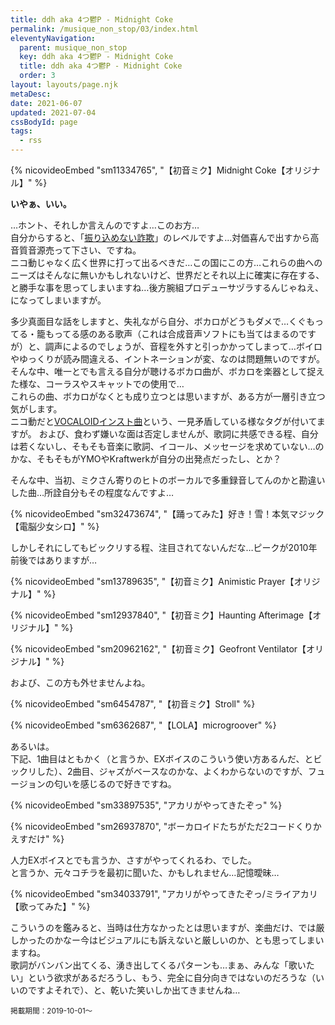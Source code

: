 ```yaml
---
title: ddh aka 4つ鬱P - Midnight Coke
permalink: /musique_non_stop/03/index.html
eleventyNavigation:
  parent: musique_non_stop
  key: ddh aka 4つ鬱P - Midnight Coke
  title: ddh aka 4つ鬱P - Midnight Coke
  order: 3
layout: layouts/page.njk
metaDesc:
date: 2021-06-07
updated: 2021-07-04
cssBodyId: page
tags:
  - rss
---
```


{% nicovideoEmbed "sm11334765", "【初音ミク】Midnight Coke【オリジナル】" %}

**いやぁ、いい。**

…ホント、それしか言えんのですよ…このお方…  
自分からすると、「[振り込めない詐欺](https://dic.nicovideo.jp/a/%E6%8C%AF%E3%82%8A%E8%BE%BC%E3%82%81%E3%81%AA%E3%81%84%E8%A9%90%E6%AC%BA)」のレベルですよ…対価喜んで出すから高音質音源売って下さい、ですね。  
ニコ動じゃなく広く世界に打って出るべきだ…この国にこの方…これらの曲へのニーズはそんなに無いかもしれないけど、世界だとそれ以上に確実に存在する、と勝手な事を思ってしまいますね…後方腕組プロデューサヅラするんじゃねえ、になってしまいますが。  

多少真面目な話をしますと、失礼ながら自分、ボカロがどうもダメで…くぐもってる・籠もってる感のある歌声（これは合成音声ソフトにも当てはまるのですが）と、調声によるのでしょうが、音程を外すと引っかかってしまって…ボイロやゆっくりが読み間違える、イントネーションが変、なのは問題無いのですが。  
そんな中、唯一とでも言える自分が聴けるボカロ曲が、ボカロを楽器として捉えた様な、コーラスやスキャットでの使用で…  
これらの曲、ボカロがなくとも成り立つとは思いますが、ある方が一層引き立つ気がします。  
ニコ動だと[VOCALOIDインスト曲](https://dic.nicovideo.jp/a/vocaloid%E3%82%A4%E3%83%B3%E3%82%B9%E3%83%88%E6%9B%B2)という、一見矛盾している様なタグが付いてますが。
および、食わず嫌いな面は否定しませんが、歌詞に共感できる程、自分は若くないし、そもそも音楽に歌詞、イコール、メッセージを求めていない…のかな、そもそもがYMOやKraftwerkが自分の出発点だったし、とか？  

そんな中、当初、ミクさん寄りのヒトのボーカルで多重録音してんのかと勘違いした曲…所詮自分もその程度なんですよ…

{% nicovideoEmbed "sm32473674", "【踊ってみた】好き！雪！本気マジック【電脳少女シロ】" %}

しかしそれにしてもビックリする程、注目されてないんだな…ピークが2010年前後ではありますが…

{% nicovideoEmbed "sm13789635", "【初音ミク】Animistic Prayer【オリジナル】" %}

{% nicovideoEmbed "sm12937840", "【初音ミク】Haunting Afterimage【オリジナル】" %}

{% nicovideoEmbed "sm20962162", "【初音ミク】Geofront Ventilator【オリジナル】" %}

および、この方も外せませんよね。

{% nicovideoEmbed "sm6454787", "【初音ミク】Stroll" %}

{% nicovideoEmbed "sm6362687", "【LOLA】microgroover" %}

あるいは。  
下記、1曲目はともかく（と言うか、EXボイスのこういう使い方あるんだ、とビックリした）、2曲目、ジャズがベースなのかな、よくわからないのですが、フュージョンの匂いを感じるので好きですね。

{% nicovideoEmbed "sm33897535", "アカリがやってきたぞっ" %}

{% nicovideoEmbed "sm26937870", "ボーカロイドたちがただ2コードくりかえすだけ" %}

人力EXボイスとでも言うか、さすがやってくれるわ、でした。  
と言うか、元々コチラを最初に聞いた、かもしれません…記憶曖昧…

{% nicovideoEmbed "sm34033791", "アカリがやってきたぞっ/ミライアカリ【歌ってみた】" %}

こういうのを鑑みると、当時は仕方なかったとは思いますが、楽曲だけ、では厳しかったのかなー今はビジュアルにも訴えないと厳しいのか、とも思ってしまいますね。  
歌詞がバンバン出てくる、湧き出してくるパターンも…まぁ、みんな「歌いたい」という欲求があるだろうし、もう、完全に自分向きではないのだろうな（いいのですよそれで）、と、乾いた笑いしか出てきませんね…

<small>掲載期間：2019-10-01〜</small>
